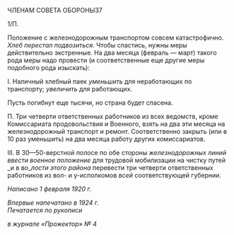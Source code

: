 ЧЛЕНАМ СОВЕТА ОБОРОНЫ37

1/П.

Положение с железнодорожным транспортом совсем катастрофично. _Хлеб перестал_ _подвозиться._ Чтобы спастись, нужны меры действительно экстренные. На два месяца (февраль — март) такого рода меры надо провести (и соответственные еще другие ме­ры подобного рода изыскать):

I. Наличный хлебный паек _уменьшить_ для неработающих по транспорту; _увеличить_ для работающих.

Пусть погибнут еще тысячи, но страна будет спасена.

П. Три четверти ответственных работников из всех ведомств, кроме Комиссариата продовольствия и Военного, взять на два эти месяца на железнодорожный транспорт и ремонт. Соответственно закрыть (или в 10 раз уменьшить) на два месяца работу других комиссариатов.

III. В 30—50-верстной полосе по обе стороны _железнодорожных линий ввести военное положение_ для трудовой мобилизации на чистку путей _и в во­__лости этого района_ перевести три четверти ответственных работников из вол- и у-исполкомов _всей_ соответствующей губернии.

_Написано 1 февраля 1920 г._

_Впервые напечатано в 1924 г.                                                              Печатается по рукописи_

_в журнале «Прожектор» № 4_